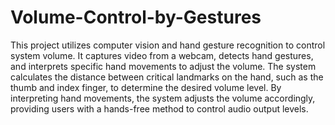 # Volume-Control-by-Gestures


This project utilizes computer vision and hand gesture recognition to control system volume. It captures video from a webcam, detects hand gestures, and interprets specific hand movements to adjust the volume. The system calculates the distance between critical landmarks on the hand, such as the thumb and index finger, to determine the desired volume level. By interpreting hand movements, the system adjusts the volume accordingly, providing users with a hands-free method to control audio output levels.
